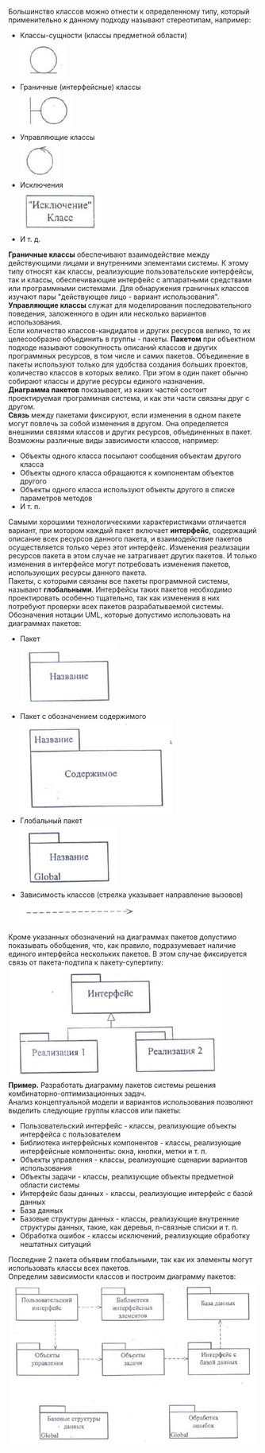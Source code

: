 Большинство классов можно отнести к определенному типу, который применительно к данному подходу называют стереотипам, например:
- Классы-сущности (классы предметной области)  
	![Условные обозначения стереотипов классов - класс-сущность](../Pictures/05_01.%20Условные%20обозначения%20стереотипов%20классов%20-%20класс-сущность.png)
- Граничные (интерфейсные) классы  
	![Условные обозначения стереотипов классов - граничный класс](../Pictures/05_02.%20Условные%20обозначения%20стереотипов%20классов%20-%20граничный%20класс.png)
- Управляющие классы  
	![Условные обозначения стереотипов классов - управляющий класс](../Pictures/05_03.%20Условные%20обозначения%20стереотипов%20классов%20-%20управляющий%20класс.png)
- Исключения  
	![Условные обозначения стереотипов классов - явное указание стереотипа](../Pictures/05_04.%20Условные%20обозначения%20стереотипов%20классов%20-%20явное%20указание%20стереотипа.png)
- И т. д.
  
**Граничные классы** обеспечивают взаимодействие между действующими лицами и внутренними элементами системы. К этому типу относят как классы, реализующие пользовательские интерфейсы, так и классы, обеспечивающие интерфейс с аппаратными средствами или программными системами. Для обнаружения граничных классов изучают пары "действующее лицо - вариант использования".  
**Управляющие классы** служат для моделирования последовательного поведения, заложенного в один или несколько вариантов использования.  
Если количество классов-кандидатов и других ресурсов велико, то их целесообразно объединить в группы - пакеты. **Пакетом** при объектном подходе называют совокупность описаний классов и других программных ресурсов, в том числе и самих пакетов. Объединение в пакеты используют только для удобства создания больших проектов, количество классов в которых велико. При этом в один пакет обычно собирают классы и другие ресурсы единого назначения.  
**Диаграмма пакетов** показывает, из каких частей состоит проектируемая программная система, и как эти части связаны друг с другом.  
**Связь** между пакетами фиксируют, если изменения в одном пакете могут повлечь за собой изменения в другом. Она определяется внешними связями классов и других ресурсов, объединенных в пакет. Возможны различные виды зависимости классов, например:
- Объекты одного класса посылают сообщения объектам другого класса
- Объекты одного класса обращаются к компонентам объектов другого
- Объекты одного класса используют объекты другого в списке параметров методов
- И т. п.
  
Самыми хорошими технологическими характеристиками отличается вариант, при мотором каждый пакет включает **интерфейс**, содержащий описание всех ресурсов данного пакета, и взаимодействие пакетов осуществляется только через этот интерфейс. Изменения реализации ресурсов пакета в этом случае не затрагивает других пакетов. И только изменения в интерфейсе могут потребовать изменения пакетов, использующих ресурсы данного пакета.  
Пакеты, с которыми связаны все пакеты программной системы, называют **глобальными**. Интерфейсы таких пакетов необходимо проектировать особенно тщательно, так как изменения в них потребуют проверки всех пакетов разрабатываемой системы.  
Обозначения нотации UML, которые допустимо использовать на диаграммах пакетов:
- Пакет  
	![Условные обозначения, применяемые на диаграммах пакетов - пакет](../Pictures/05_05.%20Условные%20обозначения,%20применяемые%20на%20диаграммах%20пакетов%20-%20пакет.png)
- Пакет с обозначением содержимого  
	![Условные обозначения, применяемые на диаграммах пакетов - пакет с обозначением содержимого](../Pictures/05_06.%20Условные%20обозначения,%20применяемые%20на%20диаграммах%20пакетов%20-%20пакет%20с%20обозначением%20содержимого.png)
- Глобальный пакет  
	![Условные обозначения, применяемые на диаграммах пакетов - глобальный пакет](../Pictures/05_07.%20Условные%20обозначения,%20применяемые%20на%20диаграммах%20пакетов%20-%20глобальный%20пакет.png)
- Зависимость классов (стрелка указывает направление вызовов)  
	![Условные обозначения, применяемые на диаграммах пакетов - зависимость классов](../Pictures/05_08.%20Условные%20обозначения,%20применяемые%20на%20диаграммах%20пакетов%20-%20зависимость%20вызовов.png)
  
Кроме указанных обозначений на диаграммах пакетов допустимо показывать обобщения, что, как правило, подразумевает наличие единого интерфейса нескольких пакетов. В этом случае фиксируется связь от пакета-подтипа к пакету-супертипу:  
![Пример обозначения обобщенных пакетов](../Pictures/05_09.%20Пример%20обозначения%20обобщенных%20пакетов.png)  
**Пример.** Разработать диаграмму пакетов системы решения комбинаторно-оптимизационных задач.  
Анализ концептуальной модели и вариантов использования позволяют выделить следующие группы классов или пакеты:
- Пользовательский интерфейс - классы, реализующие объекты интерфейса с пользователем
- Библиотека интерфейсных компонентов - классы, реализующие интерфейсные компоненты: окна, кнопки, метки и т. п.
- Объекты управления - классы, реализующие сценарии вариантов использования
- Объекты задачи - классы, реализующие объекты предметной области системы
- Интерфейс базы данных - классы, реализующие интерфейс с базой данных
- База данных
- Базовые структуры данных - классы, реализующие внутренние структуры данных, такие, как деревья, n-связные списки и т. п.
- Обработка ошибок - классы исключений, реализующие обработку нештатных ситуаций
  
Последние 2 пакета объявим глобальными, так как их элементы могут использовать классы всех пакетов.  
Определим зависимости классов и построим диаграмму пакетов:  
![Диаграмма пакетов системы решения комбинаторно-оптимизационных задач](../Pictures/05_10.%20Диаграмма%20пакетов%20системы%20решения%20комбинаторно-оптимизационных%20задач.png)